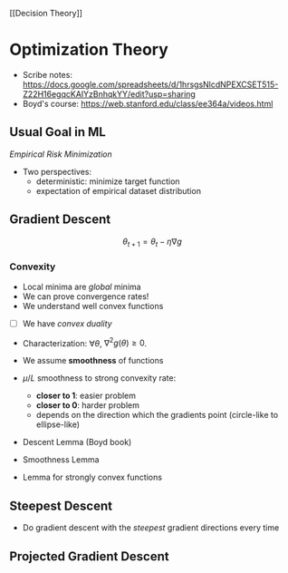 [[Decision Theory]]

# Optimization Theory

- Scribe notes: https://docs.google.com/spreadsheets/d/1hrsgsNlcdNPEXCSET515-Z22H16egqcKAIYzBnhqkYY/edit?usp=sharing 
- Boyd's course: https://web.stanford.edu/class/ee364a/videos.html

## Usual Goal in ML

_Empirical Risk Minimization_

- Two perspectives:
  - deterministic: minimize target function
  - expectation of empirical dataset distribution

## Gradient Descent

$$
\theta_{t+1} = \theta_t - \eta \nabla g
$$

### Convexity

- Local minima are _global_ minima
- We can prove convergence rates!
- We understand well convex functions
- [ ] We have _convex duality_
- Characterization: $\forall \theta$, $\nabla^2 g(\theta) \geq 0$.
- We assume **smoothness** of functions
- $\mu / L$ smoothness to strong convexity rate:
  - **closer to 1**: easier problem
  - **closer to 0**: harder problem
  - depends on the direction which the gradients point (circle-like to ellipse-like)

- Descent Lemma (Boyd book)
- Smoothness Lemma
- Lemma for strongly convex functions

## Steepest Descent

- Do gradient descent with the _steepest_ gradient directions every time

## Projected Gradient Descent
